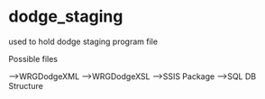 dodge_staging
=============
used to hold dodge staging program file

Possible files

-->WRGDodgeXML
-->WRGDodgeXSL
-->SSIS Package
-->SQL DB Structure

